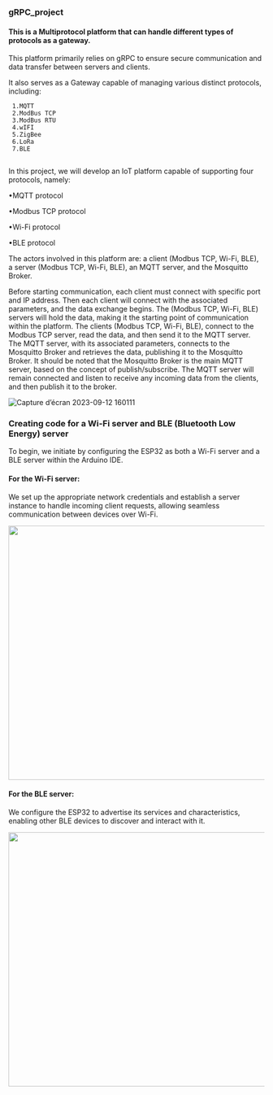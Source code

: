 ### gRPC_project

#### This is a Multiprotocol platform that can handle different types of protocols as a gateway.


This platform primarily relies on gRPC to ensure secure communication and data transfer between servers and clients. 

It also serves as a Gateway capable of managing various distinct protocols, including:

```
 1.MQTT
 2.ModBus TCP
 3.ModBus RTU 
 4.wIFI
 5.ZigBee
 6.LoRa
 7.BLE


```

In this project, we will develop an IoT platform capable of supporting four protocols, namely:

•MQTT protocol

•Modbus TCP protocol

•Wi-Fi protocol

•BLE protocol


The actors involved in this platform are: a client (Modbus TCP, Wi-Fi, BLE), a server (Modbus
TCP, Wi-Fi, BLE), an MQTT server, and the Mosquitto Broker.

Before starting communication, each client must connect with specific port and IP address.
Then each client will connect with the associated parameters, and the data exchange begins.
The (Modbus TCP, Wi-Fi, BLE) servers will hold the data, making it the starting point of
communication within the platform. The clients (Modbus TCP, Wi-Fi, BLE), connect to the
Modbus TCP server, read the data, and then send it to the MQTT server. The MQTT server,
with its associated parameters, connects to the Mosquitto Broker and retrieves the data,
publishing it to the Mosquitto Broker.
It should be noted that the Mosquitto Broker is the main MQTT server, based on the concept of
publish/subscribe. 
The MQTT server will remain connected and listen to receive any incoming data from the
clients, and then publish it to the broker.

![Capture d’écran 2023-09-12 160111](https://github.com/AbirOuerghi072/gRPC_project/assets/144790093/8e4dcffb-eae1-4f8d-ba93-c850f4cd8319)

### Creating code for a Wi-Fi server and BLE (Bluetooth Low Energy) server

To begin, we initiate by configuring the ESP32 as both a Wi-Fi server and a BLE server within the Arduino IDE. 
#### For the Wi-Fi server:
We set up the appropriate network credentials and establish a server instance to handle incoming client requests, allowing seamless communication between devices over Wi-Fi. 

<img src="https://github.com/AbirOuerghi072/gRPC_project/assets/144790093/000c97bf-15e5-443b-9dfd-f00cba159b5a" width="600" height="500">
 
#### For the BLE server:
We configure the ESP32 to advertise its services and characteristics, enabling other BLE devices to discover and interact with it. 

<img src="https://github.com/AbirOuerghi072/gRPC_project/assets/144790093/f317cd5e-ed00-4b3f-a494-7faf86db8e3d" width="600" height="500">
